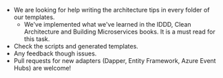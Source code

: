 * We are looking for help writing the architecture tips in every folder of our templates.
  - We've implemented what we've learned in the IDDD, Clean Architecture and Building Microservices books. It is a must read for this task.
* Check the scripts and generated templates.  
* Any feedback though issues.
* Pull requests for new adapters (Dapper, Entity Framework, Azure Event Hubs) are welcome!
